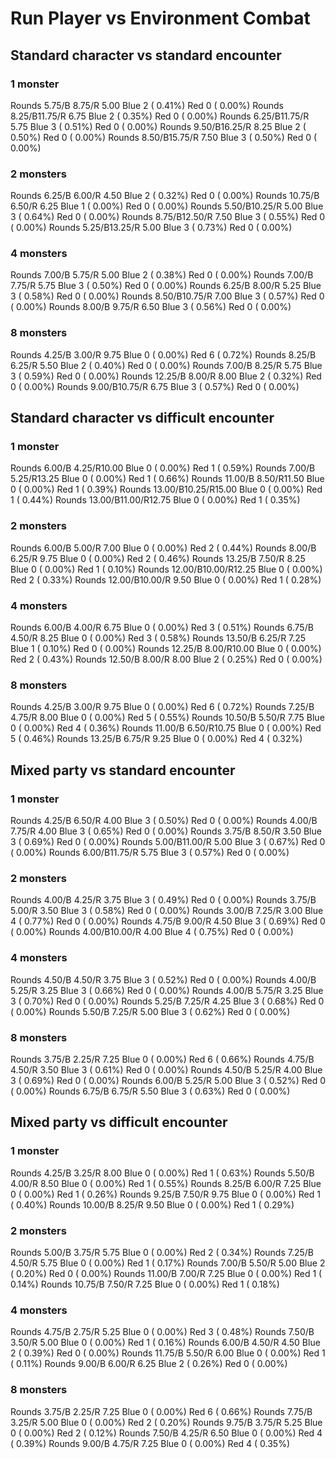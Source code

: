 # Run Player vs Environment Combat

## Standard character vs standard encounter

### 1 monster
Rounds  5.75/B 8.75/R 5.00 Blue 2 ( 0.41%) Red 0 ( 0.00%)
Rounds  8.25/B11.75/R 6.75 Blue 2 ( 0.35%) Red 0 ( 0.00%)
Rounds  6.25/B11.75/R 5.75 Blue 3 ( 0.51%) Red 0 ( 0.00%)
Rounds  9.50/B16.25/R 8.25 Blue 2 ( 0.50%) Red 0 ( 0.00%)
Rounds  8.50/B15.75/R 7.50 Blue 3 ( 0.50%) Red 0 ( 0.00%)

### 2 monsters
Rounds  6.25/B 6.00/R 4.50 Blue 2 ( 0.32%) Red 0 ( 0.00%)
Rounds 10.75/B 6.50/R 6.25 Blue 1 ( 0.00%) Red 0 ( 0.00%)
Rounds  5.50/B10.25/R 5.00 Blue 3 ( 0.64%) Red 0 ( 0.00%)
Rounds  8.75/B12.50/R 7.50 Blue 3 ( 0.55%) Red 0 ( 0.00%)
Rounds  5.25/B13.25/R 5.00 Blue 3 ( 0.73%) Red 0 ( 0.00%)

### 4 monsters
Rounds  7.00/B 5.75/R 5.00 Blue 2 ( 0.38%) Red 0 ( 0.00%)
Rounds  7.00/B 7.75/R 5.75 Blue 3 ( 0.50%) Red 0 ( 0.00%)
Rounds  6.25/B 8.00/R 5.25 Blue 3 ( 0.58%) Red 0 ( 0.00%)
Rounds  8.50/B10.75/R 7.00 Blue 3 ( 0.57%) Red 0 ( 0.00%)
Rounds  8.00/B 9.75/R 6.50 Blue 3 ( 0.56%) Red 0 ( 0.00%)

### 8 monsters
Rounds  4.25/B 3.00/R 9.75 Blue 0 ( 0.00%) Red 6 ( 0.72%)
Rounds  8.25/B 6.25/R 5.50 Blue 2 ( 0.40%) Red 0 ( 0.00%)
Rounds  7.00/B 8.25/R 5.75 Blue 3 ( 0.59%) Red 0 ( 0.00%)
Rounds 12.25/B 8.00/R 8.00 Blue 2 ( 0.32%) Red 0 ( 0.00%)
Rounds  9.00/B10.75/R 6.75 Blue 3 ( 0.57%) Red 0 ( 0.00%)
            

## Standard character vs difficult encounter

### 1 monster
Rounds  6.00/B 4.25/R10.00 Blue 0 ( 0.00%) Red 1 ( 0.59%)
Rounds  7.00/B 5.25/R13.25 Blue 0 ( 0.00%) Red 1 ( 0.66%)
Rounds 11.00/B 8.50/R11.50 Blue 0 ( 0.00%) Red 1 ( 0.39%)
Rounds 13.00/B10.25/R15.00 Blue 0 ( 0.00%) Red 1 ( 0.44%)
Rounds 13.00/B11.00/R12.75 Blue 0 ( 0.00%) Red 1 ( 0.35%)

### 2 monsters
Rounds  6.00/B 5.00/R 7.00 Blue 0 ( 0.00%) Red 2 ( 0.44%)
Rounds  8.00/B 6.25/R 9.75 Blue 0 ( 0.00%) Red 2 ( 0.46%)
Rounds 13.25/B 7.50/R 8.25 Blue 0 ( 0.00%) Red 1 ( 0.10%)
Rounds 12.00/B10.00/R12.25 Blue 0 ( 0.00%) Red 2 ( 0.33%)
Rounds 12.00/B10.00/R 9.50 Blue 0 ( 0.00%) Red 1 ( 0.28%)

### 4 monsters
Rounds  6.00/B 4.00/R 6.75 Blue 0 ( 0.00%) Red 3 ( 0.51%)
Rounds  6.75/B 4.50/R 8.25 Blue 0 ( 0.00%) Red 3 ( 0.58%)
Rounds 13.50/B 6.25/R 7.25 Blue 1 ( 0.10%) Red 0 ( 0.00%)
Rounds 12.25/B 8.00/R10.00 Blue 0 ( 0.00%) Red 2 ( 0.43%)
Rounds 12.50/B 8.00/R 8.00 Blue 2 ( 0.25%) Red 0 ( 0.00%)

### 8 monsters
Rounds  4.25/B 3.00/R 9.75 Blue 0 ( 0.00%) Red 6 ( 0.72%)
Rounds  7.25/B 4.75/R 8.00 Blue 0 ( 0.00%) Red 5 ( 0.55%)
Rounds 10.50/B 5.50/R 7.75 Blue 0 ( 0.00%) Red 4 ( 0.36%)
Rounds 11.00/B 6.50/R10.75 Blue 0 ( 0.00%) Red 5 ( 0.46%)
Rounds 13.25/B 6.75/R 9.25 Blue 0 ( 0.00%) Red 4 ( 0.32%)
            

## Mixed party vs standard encounter

### 1 monster
Rounds  4.25/B 6.50/R 4.00 Blue 3 ( 0.50%) Red 0 ( 0.00%)
Rounds  4.00/B 7.75/R 4.00 Blue 3 ( 0.65%) Red 0 ( 0.00%)
Rounds  3.75/B 8.50/R 3.50 Blue 3 ( 0.69%) Red 0 ( 0.00%)
Rounds  5.00/B11.00/R 5.00 Blue 3 ( 0.67%) Red 0 ( 0.00%)
Rounds  6.00/B11.75/R 5.75 Blue 3 ( 0.57%) Red 0 ( 0.00%)

### 2 monsters
Rounds  4.00/B 4.25/R 3.75 Blue 3 ( 0.49%) Red 0 ( 0.00%)
Rounds  3.75/B 5.00/R 3.50 Blue 3 ( 0.58%) Red 0 ( 0.00%)
Rounds  3.00/B 7.25/R 3.00 Blue 4 ( 0.77%) Red 0 ( 0.00%)
Rounds  4.75/B 9.00/R 4.50 Blue 3 ( 0.69%) Red 0 ( 0.00%)
Rounds  4.00/B10.00/R 4.00 Blue 4 ( 0.75%) Red 0 ( 0.00%)

### 4 monsters
Rounds  4.50/B 4.50/R 3.75 Blue 3 ( 0.52%) Red 0 ( 0.00%)
Rounds  4.00/B 5.25/R 3.25 Blue 3 ( 0.66%) Red 0 ( 0.00%)
Rounds  4.00/B 5.75/R 3.25 Blue 3 ( 0.70%) Red 0 ( 0.00%)
Rounds  5.25/B 7.25/R 4.25 Blue 3 ( 0.68%) Red 0 ( 0.00%)
Rounds  5.50/B 7.25/R 5.00 Blue 3 ( 0.62%) Red 0 ( 0.00%)

### 8 monsters
Rounds  3.75/B 2.25/R 7.25 Blue 0 ( 0.00%) Red 6 ( 0.66%)
Rounds  4.75/B 4.50/R 3.50 Blue 3 ( 0.61%) Red 0 ( 0.00%)
Rounds  4.50/B 5.25/R 4.00 Blue 3 ( 0.69%) Red 0 ( 0.00%)
Rounds  6.00/B 5.25/R 5.00 Blue 3 ( 0.52%) Red 0 ( 0.00%)
Rounds  6.75/B 6.75/R 5.50 Blue 3 ( 0.63%) Red 0 ( 0.00%)
            

## Mixed party vs difficult encounter

### 1 monster
Rounds  4.25/B 3.25/R 8.00 Blue 0 ( 0.00%) Red 1 ( 0.63%)
Rounds  5.50/B 4.00/R 8.50 Blue 0 ( 0.00%) Red 1 ( 0.55%)
Rounds  8.25/B 6.00/R 7.25 Blue 0 ( 0.00%) Red 1 ( 0.26%)
Rounds  9.25/B 7.50/R 9.75 Blue 0 ( 0.00%) Red 1 ( 0.40%)
Rounds 10.00/B 8.25/R 9.50 Blue 0 ( 0.00%) Red 1 ( 0.29%)

### 2 monsters
Rounds  5.00/B 3.75/R 5.75 Blue 0 ( 0.00%) Red 2 ( 0.34%)
Rounds  7.25/B 4.50/R 5.75 Blue 0 ( 0.00%) Red 1 ( 0.17%)
Rounds  7.00/B 5.50/R 5.00 Blue 2 ( 0.20%) Red 0 ( 0.00%)
Rounds 11.00/B 7.00/R 7.25 Blue 0 ( 0.00%) Red 1 ( 0.14%)
Rounds 10.75/B 7.50/R 7.25 Blue 0 ( 0.00%) Red 1 ( 0.18%)

### 4 monsters
Rounds  4.75/B 2.75/R 5.25 Blue 0 ( 0.00%) Red 3 ( 0.48%)
Rounds  7.50/B 3.50/R 5.00 Blue 0 ( 0.00%) Red 1 ( 0.16%)
Rounds  6.00/B 4.50/R 4.50 Blue 2 ( 0.39%) Red 0 ( 0.00%)
Rounds 11.75/B 5.50/R 6.00 Blue 0 ( 0.00%) Red 1 ( 0.11%)
Rounds  9.00/B 6.00/R 6.25 Blue 2 ( 0.26%) Red 0 ( 0.00%)

### 8 monsters
Rounds  3.75/B 2.25/R 7.25 Blue 0 ( 0.00%) Red 6 ( 0.66%)
Rounds  7.75/B 3.25/R 5.00 Blue 0 ( 0.00%) Red 2 ( 0.20%)
Rounds  9.75/B 3.75/R 5.25 Blue 0 ( 0.00%) Red 2 ( 0.12%)
Rounds  7.50/B 4.25/R 6.50 Blue 0 ( 0.00%) Red 4 ( 0.39%)
Rounds  9.00/B 4.75/R 7.25 Blue 0 ( 0.00%) Red 4 ( 0.35%)
